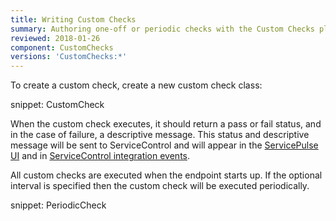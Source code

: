 ```yaml
---
title: Writing Custom Checks
summary: Authoring one-off or periodic checks with the Custom Checks plugin
reviewed: 2018-01-26
component: CustomChecks
versions: 'CustomChecks:*'
---
```


To create a custom check, create a new custom check class:

snippet: CustomCheck

When the custom check executes, it should return a pass or fail status, and in the case of failure, a descriptive message. This status and descriptive message will be sent to ServiceControl and will appear in the [ServicePulse UI](in-servicepulse.md) and in [ServiceControl integration events](notification-events.md).

All custom checks are executed when the endpoint starts up. If the optional interval is specified then the custom check will be executed periodically.

snippet: PeriodicCheck
